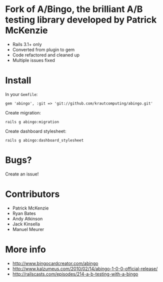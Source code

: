 # Fork of A/Bingo, the brilliant A/B testing library developed by Patrick McKenzie

* Rails 3.1+ only
* Converted from plugin to gem
* Code refactored and cleaned up
* Multiple issues fixed

# Install

In your `Gemfile`:

`gem 'abingo', :git => 'git://github.com/krautcomputing/abingo.git'`

Create migration:

`rails g abingo:migration`

Create dashboard stylesheet:

`rails g abingo:dashboard_stylesheet`

# Bugs?

Create an issue!

# Contributors

* Patrick McKenzie
* Ryan Bates
* Andy Atkinson
* Jack Kinsella
* Manuel Meurer

# More info

* http://www.bingocardcreator.com/abingo
* http://www.kalzumeus.com/2010/02/14/abingo-1-0-0-official-release/
* http://railscasts.com/episodes/214-a-b-testing-with-a-bingo
